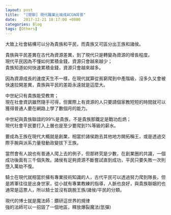 ```yaml
---
layout: post
title:  "[閒聊] 現代職業比喻成ACGN背景"
date:   2017-12-21 18:17:00 +0800
categories: Blog
tags: [Others]
---
```


大致上社會結構可以分為貴族和平民，而貴族又可區分出王族和諸侯。

貴族與平民差異在古代為資源差異，到了現代只是轉變為資源的增長程度。  
現代平民因為不懂如何累積金錢，資源只會越來越少；  
貴族知道如何快速累積金錢，資源只會越來越多。

因為資源成長的速度天生不一樣，在現代就算從貧窮爬到中產階級，沒多久又會被快速拉開差異，貴族與平民的差距永遠就是這麼大。

中世紀只有貴族能受教育；  
現在社會資訊雖然隨手可得，但實際上有資源的人只要請個家教短短的時間就可以獲得普通人要在網路上學了數個月的能力。

  
中世紀與貴族聯誼的99%是貴族，不是貴族那鐵定是戰功彪炳；  
現代社會平民要打入上層也是至少要爬到1%等級的薪水。

  
要成為王族在現代大概就是創業，相當於諸侯跑去其他地方開拓稱王，或是透過交際手腕與派系力量發動政變拔下王族。

  
當然會有人說也有普通人爬上去的例子，但那終究是少數，在創業圈的共識，一個成功後面有三千個失敗。諸侯有足夠資源不斷嘗試直到成功，平民只要失敗一次則墮入萬劫不復。

騎士在現代就相當於擁有專業技術知識的人，古代平民可以透過努力爬到隊長，但是將軍往往是出身世家，從小就有專業教練的指導，人脈也良好，與貴族聯姻的也通常是這票人，所以騎士並沒有跳脫王族/諸侯/平民的分類。

  
現代的博士就是魔法師：鑽研這世界的規律  
強的法師可以一招毀了一個地區，釋放爆裂魔法(氫彈)  
